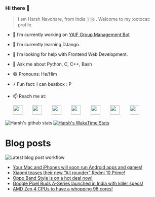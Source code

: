 ### Hi there 👋

> I am Harsh Navdhare, from India :india: . Welcome to my :octocat: profile.

* 🔭 I’m currently working on [YAIF Group Management Bot](https://github.com/YAIFoundation/YAR_Manager_Bot)
* 🌱 I’m currently learning DJango.
* 🤔 I’m looking for help with Frontend Web Development.
* 💬 Ask me about Python, C, C++, Bash
* 😄 Pronouns: He/Him
* ⚡ Fun fact: I can beatbox : P
* 📫 Reach me at: 
 

    [<img src="https://simpleicons.org/icons/instagram.svg" width="30">](https://www.instagram.com/plus_infinity.hn) &nbsp;&nbsp;&nbsp;&nbsp;&nbsp;&nbsp;
    [<img src="https://simpleicons.org/icons/facebook.svg" width="30">](https://www.facebook.com/harsh.navdhare.infinity) &nbsp;&nbsp;&nbsp;&nbsp;&nbsp;&nbsp; 
    [<img src="https://simpleicons.org/icons/twitter.svg" width="30">](https://twitter.com/hnavdhare) &nbsp;&nbsp;&nbsp;&nbsp;&nbsp;&nbsp; 
    [<img src="https://simpleicons.org/icons/xdadevelopers.svg" width="30">](https://forum.xda-developers.com/member.php?u=8122486) &nbsp;&nbsp;&nbsp;&nbsp;&nbsp;&nbsp; 
    [<img src="https://simpleicons.org/icons/telegram.svg" width="30">](https://t.me/infinitEplus) &nbsp;&nbsp;&nbsp;&nbsp;&nbsp;&nbsp;
    [<img src="https://simpleicons.org/icons/snapchat.svg" width="30">](https://www.snapchat.com/add/plus.infinity) &nbsp;&nbsp;&nbsp;&nbsp;&nbsp;&nbsp; 
    [<img src="https://simpleicons.org/icons/gmail.svg" width="30">](mailto:navdhareharsh2001@gmail.com)

 
 

![Harsh's github stats](https://github-readme-stats-infinity-plus.vercel.app/api?username=infinity-plus&show_icons=true&count_private=true&theme=dark) [![Harsh's WakaTime Stats](https://github-readme-stats-infinity-plus.vercel.app/api/wakatime?username=infinity_plus&theme=dark)](https://wakatime.com/@infinity_plus)

# Blog posts

![Latest blog post workflow](https://github.com/infinity-plus/infinity-plus/workflows/Latest%20blog%20post%20workflow/badge.svg)

<!-- BLOG-POST-LIST:START -->
- [Your Mac and iPhones will soon run Android apps and games!](https://spadebee.com/2021/08/24/your-mac-and-iphones-will-soon-run-android-apps-and-games/?utm_source=rss&utm_medium=rss&utm_campaign=your-mac-and-iphones-will-soon-run-android-apps-and-games)
- [Xiaomi teases their new “All rounder” Redmi 10 Prime!](https://spadebee.com/2021/08/23/xiaomi-teases-their-new-all-rounder-redmi-10-prime/?utm_source=rss&utm_medium=rss&utm_campaign=xiaomi-teases-their-new-all-rounder-redmi-10-prime)
- [Oppo Band Style is on a hot deal now!](https://spadebee.com/2021/08/22/oppo-band-style-is-on-a-hot-deal-now/?utm_source=rss&utm_medium=rss&utm_campaign=oppo-band-style-is-on-a-hot-deal-now)
- [Google Pixel Buds A-Series launched in India with killer specs!](https://spadebee.com/2021/08/20/google-pixel-buds-a-series-launched-in-india-with-killer-specs/?utm_source=rss&utm_medium=rss&utm_campaign=google-pixel-buds-a-series-launched-in-india-with-killer-specs)
- [AMD Zen 4 CPUs to have a whopping 96 cores!](https://spadebee.com/2021/08/19/amd-zen-4-cpus-to-have-a-whopping-96-cores/?utm_source=rss&utm_medium=rss&utm_campaign=amd-zen-4-cpus-to-have-a-whopping-96-cores)
<!-- BLOG-POST-LIST:END -->

